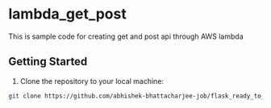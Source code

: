 # lambda_get_post
This is sample code for creating get and post api through AWS lambda

## Getting Started

1. Clone the repository to your local machine:

```bash
git clone https://github.com/abhishek-bhattacharjee-job/flask_ready_to_start_framework.git
```
